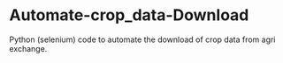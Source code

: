 # Automate-crop_data-Download
Python (selenium) code to automate the download of crop data from agri exchange.
